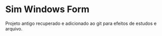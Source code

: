 # Sim Windows Form
Projeto antigo recuperado e adicionado ao git para efeitos de estudos e arquivo.
